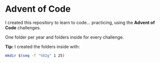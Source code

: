 # Advent of Code

I created this repository to learn to code... practicing, using the **Advent of Code** challenges.

One folder per year and folders inside for every challenge.

**Tip:** I created the folders inside with:

```bash
mkdir $(seq -f "%02g" 1 25)
```

